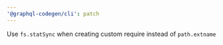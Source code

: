 ```yaml
---
'@graphql-codegen/cli': patch
---
```


Use `fs.statSync` when creating custom require instead of `path.extname`
